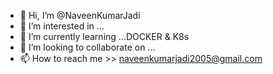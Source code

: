 - 👋 Hi, I’m @NaveenKumarJadi
- 👀 I’m interested in ...
- 🌱 I’m currently learning ...DOCKER & K8s
- 💞️ I’m looking to collaborate on ...
- 📫 How to reach me >> naveenkumarjadi2005@gmail.com

<!---
NaveenKumarJadi/NaveenKumarJadi is a ✨ special ✨ repository because its `README.md` (this file) appears on your GitHub profile.
You can click the Preview link to take a look at your changes.
--->
